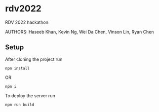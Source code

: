 # rdv2022
RDV 2022 hackathon

AUTHORS: Haseeb Khan, Kevin Ng, Wei Da Chen, Vinson Lin, Ryan Chen

## Setup
After cloning the project run 
```
npm install
```
OR
```
npm i
```
To deploy the server run

```
npm run build
```
